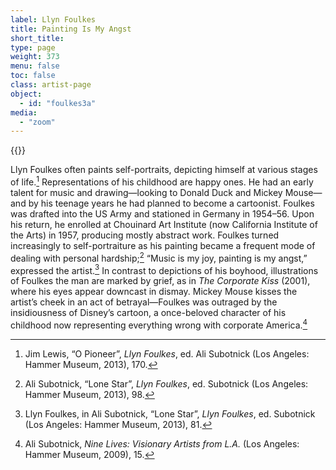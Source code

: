 ```yaml
---
label: Llyn Foulkes
title: Painting Is My Angst
short_title:
type: page
weight: 373
menu: false
toc: false
class: artist-page
object:
  - id: "foulkes3a"
media:
  - "zoom"
---
```

{{<q-figure id="foulkes3a">}}

Llyn Foulkes often paints self-portraits, depicting himself at various stages of life.[^1] Representations of his childhood are happy ones. He had an early talent for music and drawing—looking to Donald Duck and Mickey Mouse—and by his teenage years he had planned to become a cartoonist. Foulkes was drafted into the US Army and stationed in Germany in 1954–56. Upon his return, he enrolled at Chouinard Art Institute (now California Institute of the Arts) in 1957, producing mostly abstract work. Foulkes turned increasingly to self-portraiture as his painting became a frequent mode of dealing with personal hardship;[^2] “Music is my joy, painting is my angst,” expressed the artist.[^3] In contrast to depictions of his boyhood, illustrations of Foulkes the man are marked by grief, as in *The Corporate Kiss* (2001), where his eyes appear downcast in dismay. Mickey Mouse kisses the artist’s cheek in an act of betrayal—Foulkes was outraged by the insidiousness of Disney’s cartoon, a once-beloved character of his childhood now representing everything wrong with corporate America.[^4]

[^1]: Jim Lewis, “O Pioneer”, *Llyn Foulkes*, ed. Ali Subotnick (Los Angeles: Hammer Museum, 2013), 170.

[^2]: Ali Subotnick, “Lone Star”, *Llyn Foulkes*, ed. Subotnick (Los Angeles: Hammer Museum, 2013), 98.

[^3]: Llyn Foulkes, in Ali Subotnick, “Lone Star”, *Llyn Foulkes*, ed. Subotnick (Los Angeles: Hammer Museum, 2013), 81.

[^4]: Ali Subotnick, *Nine Lives: Visionary Artists from L.A.* (Los Angeles: Hammer Museum, 2009), 15.
